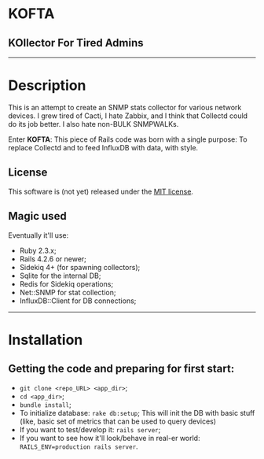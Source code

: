 # KOFTA
## KOllector For Tired Admins

---

# Description
This is an attempt to create an SNMP stats collector for various network devices.
I grew tired of Cacti, I hate Zabbix, and I think that Collectd could do its job
better. I also hate non-BULK SNMPWALKs.

Enter **KOFTA**: This piece of Rails code was born with a single purpose: To
replace Collectd and to feed InfluxDB with data, with style.

## License
This software is (not yet) released under the [MIT license](https://opensource.org/licenses/MIT).

## Magic used
Eventually it'll use:

* Ruby 2.3.x;
* Rails 4.2.6 or newer;
* Sidekiq 4+ (for spawning collectors);
* Sqlite for the internal DB;
* Redis for Sidekiq operations;
* Net::SNMP for stat collection;
* InfluxDB::Client for DB connections;

---

# Installation
## Getting the code and preparing for first start:
* `git clone <repo_URL> <app_dir>`;
* `cd <app_dir>`;
* `bundle install`;
* To initialize database: `rake db:setup`;
   This will init the DB with basic stuff (like, basic set of metrics that can be used to query devices)
* If you want to test/develop it: `rails server`;
* If you want to see how it'll look/behave in real-er world: `RAILS_ENV=production rails server`.
